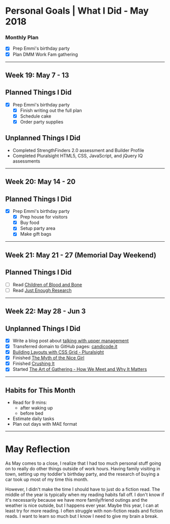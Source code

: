 Personal Goals | What I Did - May 2018
==============

### Monthly Plan
- [x] Prep Emmi's birthday party
- [x] Plan DMM Work Fam gathering

---

## Week 19: May 7 - 13

## Planned Things I Did
- [x] Prep Emmi's birthday party
  - [x] Finish writing out the full plan
  - [x] Schedule cake
  - [x] Order party supplies
  
## Unplanned Things I Did  
- Completed StrengthFinders 2.0 assessment and Builder Profile
- Completed Pluralsight HTML5, CSS, JavaScript, and jQuery IQ assessments
---

## Week 20: May 14 - 20

## Planned Things I Did
- [x] Prep Emmi's birthday party
  - [x] Prep house for visitors
  - [x] Buy food 
  - [x] Setup party area
  - [x] Make gift bags

---

## Week 21: May 21 - 27 (Memorial Day Weekend)

## Planned Things I Did
- [ ] Read [Children of Blood and Bone](https://www.goodreads.com/book/show/34728667-children-of-blood-and-bone)
- [ ] Read [Just Enough Research](https://www.goodreads.com/book/show/17236175-just-enough-research)

---

## Week 22: May 28 - Jun 3
  
## Unplanned Things I Did
- [x] Write a blog post about [talking with upper management](http://candicode.it/upper-management)
- [x] Transferred domain to GitHub pages: [candicode.it](http://candicode.it/)
- [x] [Building Layouts with CSS Grid - Pluralsight](https://app.pluralsight.com/library/courses/building-layouts-css-grid/table-of-contents)
- [x] Finished [The Myth of the Nice Girl](https://www.goodreads.com/book/show/35721133-the-myth-of-the-nice-girl)
- [x] Finished [Crushing It](https://www.goodreads.com/book/show/36045512-crushing-it)
- [x] Started [The Art of Gathering - How We Meet and Why It Matters](https://www.goodreads.com/book/show/37424706-the-art-of-gathering)

---

## Habits for This Month
- Read for 9 mins: 
  - after waking up
  - before bed
- Estimate daily tasks
- Plan out days with MAE format

---


# May Reflection
As May comes to a close, I realize that I had too much personal stuff going on to really do other things outside of work hours. Having family visiting in town, setting up my toddler's birthday party, and the research of buying a car took up most of my time this month. 

However, I didn't make the time I should have to just do a fiction read. The middle of the year is typically when my reading habits fall off. I don't know if it's necessarily because we have more family/friend outings and the weather is nice outside, but I happens ever year. Maybe this year, I can at least try for more reading. I often struggle with non-fiction reads and fiction reads. I want to learn so much but I know I need to give my brain a break. 
